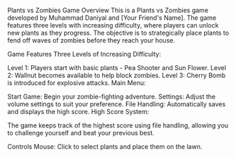 Plants vs Zombies Game
Overview
This is a Plants vs Zombies game developed by Muhammad Daniyal and [Your Friend's Name]. The game features three levels with increasing difficulty, where players can unlock new plants as they progress. The objective is to strategically place plants to fend off waves of zombies before they reach your house.

Game Features
Three Levels of Increasing Difficulty:

Level 1: Players start with basic plants - Pea Shooter and Sun Flower.
Level 2: Wallnut becomes available to help block zombies.
Level 3: Cherry Bomb is introduced for explosive attacks.
Main Menu:

Start Game: Begin your zombie-fighting adventure.
Settings: Adjust the volume settings to suit your preference.
File Handling: Automatically saves and displays the high score.
High Score System:

The game keeps track of the highest score using file handling, allowing you to challenge yourself and beat your previous best.

Controls
Mouse: Click to select plants and place them on the lawn.
